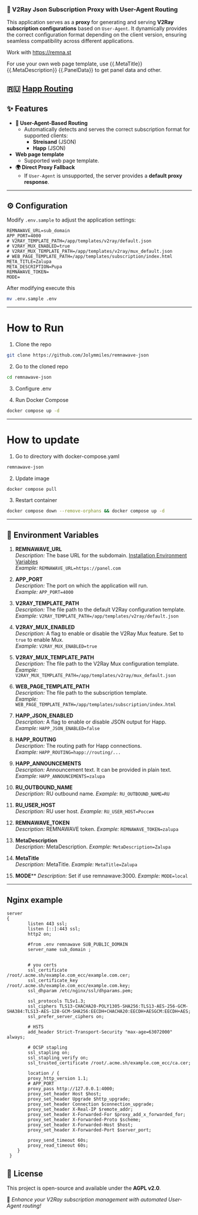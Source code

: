 ### 📖 V2Ray Json Subscription Proxy with User-Agent Routing

This application serves as a **proxy** for generating and serving **V2Ray subscription configurations** based on `User-Agent`. It dynamically provides the correct configuration format depending on the client version, ensuring seamless compatibility across different applications.

Work with <https://remna.st>

For use your own web page template, use {{.MetaTitle}} {{.MetaDescription}} {{.PanelData}} to get panel data and other.

## 🇷🇺 [Happ Routing](https://github.com/hydraponique/roscomvpn-happ-routing/tree/main)

## ✨ Features

- **🔀 User-Agent-Based Routing**
  - Automatically detects and serves the correct subscription format for supported clients:
    - **Streisand** (JSON)
    - **Happ** (JSON)
- **Web page template**
  - Supported web page template.
- **🌍 Direct Proxy Fallback**
  - If `User-Agent` is unsupported, the server provides a **default proxy response**.

---

## ⚙️ Configuration

Modify `.env.sample` to adjust the application settings:

```
REMNAWAVE_URL=sub_domain
APP_PORT=4000
# V2RAY_TEMPLATE_PATH=/app/templates/v2ray/default.json
# V2RAY_MUX_ENABLED=true
# V2RAY_MUX_TEMPLATE_PATH=/app/templates/v2ray/mux_default.json
# WEB_PAGE_TEMPLATE_PATH=/app/templates/subscription/index.html
META_TITLE=Zalupa
META_DESCRIPTION=Pupa
REMNAWAVE_TOKEN=
MODE=
```

After modifying execute this

```bash
mv .env.sample .env
```

---

# How to Run

1. Clone the repo

```bash
git clone https://github.com/Jolymmiles/remnawave-json
```

2. Go to the cloned repo

```bash
cd remnawave-json
```

3. Configure .env

4. Run Docker Compose

```bash
docker compose up -d
```

---

# How to update

1. Go to directory with docker-compose.yaml

```bash
remnawave-json
```

2. Update image

```bash
docker compose pull
```

3. Restart container

```bash
docker compose down --remove-orphans && docker compose up -d
```

---

## 🌿 **Environment Variables**

1. **REMNAWAVE_URL**  
   _Description:_ The base URL for the subdomain. [Installation Environment Variables](https://remna.st/installation/env#subscription-public-domain)  
   _Example:_ `REMNAWAVE_URL=https://panel.com`

2. **APP_PORT**  
   _Description:_ The port on which the application will run.  
   _Example:_ `APP_PORT=4000`

3. **V2RAY_TEMPLATE_PATH**  
   _Description:_ The file path to the default V2Ray configuration template.  
   _Example:_ `V2RAY_TEMPLATE_PATH=/app/templates/v2ray/default.json`

4. **V2RAY_MUX_ENABLED**  
   _Description:_ A flag to enable or disable the V2Ray Mux feature. Set to `true` to enable Mux.  
   _Example:_ `V2RAY_MUX_ENABLED=true`

5. **V2RAY_MUX_TEMPLATE_PATH**  
   _Description:_ The file path to the V2Ray Mux configuration template.  
   _Example:_ `V2RAY_MUX_TEMPLATE_PATH=/app/templates/v2ray/mux_default.json`

6. **WEB_PAGE_TEMPLATE_PATH**  
   _Description:_ The file path to the subscription template.  
   _Example:_ `WEB_PAGE_TEMPLATE_PATH=/app/templates/subscription/index.html`

7. **HAPP_JSON_ENABLED**  
   _Description:_ A flag to enable or disable JSON output for Happ.  
   _Example:_ `HAPP_JSON_ENABLED=false`

8. **HAPP_ROUTING**  
   _Description:_ The routing path for Happ connections.  
   _Example:_ `HAPP_ROUTING=happ://routing/...`

9. **HAPP_ANNOUNCEMENTS**  
   _Description:_ Announcement text. It can be provided in plain text.
   _Example:_ `HAPP_ANNOUNCEMENTS=zalupa`

10. **RU_OUTBOUND_NAME**  
    _Description:_ RU outbound name.
    _Example:_ `RU_OUTBOUND_NAME=RU`

11. **RU_USER_HOST**  
    _Description:_ RU user host.
    _Example:_ `RU_USER_HOST=Россия`

12. **REMNAWAVE_TOKEN**  
    _Description:_ REMNAWAVE token.
    _Example:_ `REMNAWAVE_TOKEN=zalupa`

13. **MetaDescription**  
    _Description:_ MetaDescription.
    _Example:_ `MetaDescription=Zalupa`

14. **MetaTitle**  
    _Description:_ MetaTitle.
    _Example:_ `MetaTitle=Zalupa`
15. **MODE****
    _Description:_ Set if use remnawave:3000.
    _Example:_ `MODE=local`

---

## Nginx example

```nginx configuration
server
{
        listen 443 ssl;
        listen [::]:443 ssl;
        http2 on;

        #from .env remnawave SUB_PUBLIC_DOMAIN
        server_name sub_domain ;


        # you certs
        ssl_certificate /root/.acme.sh/example.com_ecc/example.com.cer;
        ssl_certificate_key /root/.acme.sh/example.com_ecc/example.com.key;
        ssl_dhparam /etc/nginx/ssl/dhparams.pem;

        ssl_protocols TLSv1.3;
        ssl_ciphers TLS13-CHACHA20-POLY1305-SHA256:TLS13-AES-256-GCM-SHA384:TLS13-AES-128-GCM-SHA256:EECDH+CHACHA20:EECDH+AESGCM:EECDH+AES;
        ssl_prefer_server_ciphers on;

        # HSTS
        add_header Strict-Transport-Security "max-age=63072000" always;

        # OCSP stapling
        ssl_stapling on;
        ssl_stapling_verify on;
        ssl_trusted_certificate /root/.acme.sh/example.com_ecc/ca.cer;

        location / {
        proxy_http_version 1.1;
        # APP_PORT
        proxy_pass http://127.0.0.1:4000;
        proxy_set_header Host $host;
        proxy_set_header Upgrade $http_upgrade;
        proxy_set_header Connection $connection_upgrade;
        proxy_set_header X-Real-IP $remote_addr;
        proxy_set_header X-Forwarded-For $proxy_add_x_forwarded_for;
        proxy_set_header X-Forwarded-Proto $scheme;
        proxy_set_header X-Forwarded-Host $host;
        proxy_set_header X-Forwarded-Port $server_port;

        proxy_send_timeout 60s;
        proxy_read_timeout 60s;
    }
 }
```

## 📜 License

This project is open-source and available under the **AGPL v2.0**.

🚀 _Enhance your V2Ray subscription management with automated User-Agent routing!_

